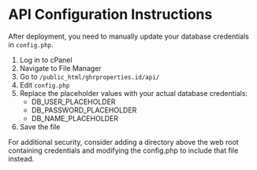 # API Configuration Instructions

After deployment, you need to manually update your database credentials in `config.php`.

1. Log in to cPanel
2. Navigate to File Manager
3. Go to `/public_html/ghrproperties.id/api/`
4. Edit `config.php`
5. Replace the placeholder values with your actual database credentials:
   - DB_USER_PLACEHOLDER
   - DB_PASSWORD_PLACEHOLDER
   - DB_NAME_PLACEHOLDER
6. Save the file

For additional security, consider adding a directory above the web root containing
credentials and modifying the config.php to include that file instead.
